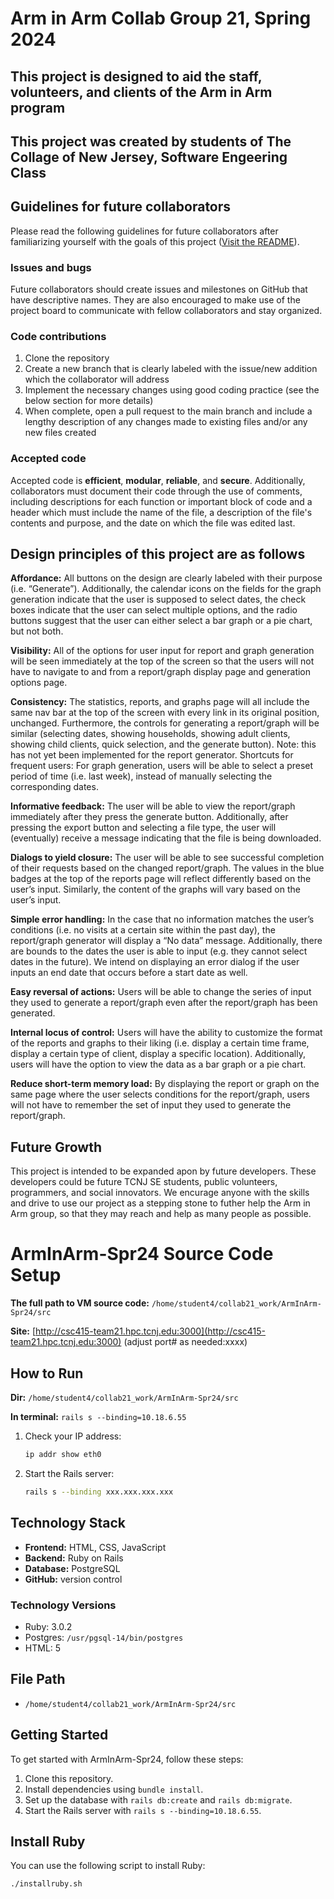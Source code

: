 # **Arm in Arm Collab Group 21, Spring 2024**
## This project is designed to aid the staff, volunteers, and clients of the Arm in Arm program
## This project was created by students of The Collage of New Jersey, Software Engeering Class

## Guidelines for future collaborators
Please read the following guidelines for future collaborators after familiarizing yourself with the goals of this project ([Visit the README](README.md)).
### Issues and bugs
Future collaborators should create issues and milestones on GitHub that have descriptive names. They are also encouraged to make use of the project board to communicate with fellow collaborators and stay organized. 
### Code contributions
1. Clone the repository
2. Create a new branch that is clearly labeled with the issue/new addition which the collaborator will address
3. Implement the necessary changes using good coding practice (see the below section for more details)
4. When complete, open a pull request to the main branch and include a lengthy description of any changes made to existing files and/or any new files created
### Accepted code
Accepted code is **efficient**, **modular**, **reliable**, and **secure**.
Additionally, collaborators must document their code through the use of comments, including descriptions for each function or important block of code and a header which must include the name of the file, a description of the file's contents and purpose, and the date on which the file was edited last.

## Design principles of this project are as follows 

**Affordance:** All buttons on the design are clearly labeled with their purpose (i.e. “Generate”). Additionally, the calendar icons on the fields for the graph generation indicate that the user is supposed to select dates, the check boxes indicate that the user can select multiple options, and the radio buttons suggest that the user can either select a bar graph or a pie chart, but not both.

**Visibility:** All of the options for user input for report and graph generation will be seen immediately at the top of the screen so that the users will not have to navigate to and from a report/graph display page and generation options page.

**Consistency:** The statistics, reports, and graphs page will all include the same nav bar at the top of the screen with every link in its original position, unchanged. Furthermore, the controls for generating a report/graph will be similar (selecting dates, showing households, showing adult clients, showing child clients, quick selection, and the generate button). Note: this has not yet been implemented for the report generator. 
Shortcuts for frequent users: For graph generation, users will be able to select a preset period of time (i.e. last week), instead of manually selecting the corresponding dates.

**Informative feedback:** The user will be able to view the report/graph immediately after they press the generate button. Additionally, after pressing the export button and selecting a file type, the user will (eventually) receive a message indicating that the file is being downloaded.

**Dialogs to yield closure:** The user will be able to see successful completion of their requests based on the changed report/graph. The values in the blue badges at the top of the reports page will reflect differently based on the user’s input. Similarly, the content of the graphs will vary based on the user’s input.

**Simple error handling:** In the case that no information matches the user’s conditions (i.e. no visits at a certain site within the past day), the report/graph generator will display a “No data” message. Additionally, there are bounds to the dates the user is able to input (e.g. they cannot select dates in the future). We intend on displaying an error dialog if the user inputs an end date that occurs before a start date as well.

**Easy reversal of actions:** Users will be able to change the series of input they used to generate a report/graph even after the report/graph has been generated. 

**Internal locus of control:** Users will have the ability to customize the format of the reports and graphs to their liking (i.e. display a certain time frame, display a certain type of client, display a specific location). Additionally, users will have the option to view the data as a bar graph or a pie chart.

**Reduce short-term memory load:** By displaying the report or graph on the same page where the user selects conditions for the report/graph, users will not have to remember the set of input they used to generate the report/graph. 


## **Future Growth**
This project is intended to be expanded apon by future developers. These developers could be future TCNJ SE students, public volunteers, programmers, and social innovators. We encurage anyone with the skills and drive to use our project as a stepping stone to futher help the Arm in Arm group, so that they may reach and help 
as many people as possible.

# ArmInArm-Spr24 Source Code Setup

**The full path to VM source code:** `/home/student4/collab21_work/ArmInArm-Spr24/src`

**Site:** [http://csc415-team21.hpc.tcnj.edu:3000](http://csc415-team21.hpc.tcnj.edu:3000) (adjust port# as needed:xxxx)

## How to Run
**Dir:** `/home/student4/collab21_work/ArmInArm-Spr24/src`

**In terminal:** `rails s --binding=10.18.6.55`

1. Check your IP address:

    ```bash
    ip addr show eth0
    ```

2. Start the Rails server:

    ```bash
    rails s --binding xxx.xxx.xxx.xxx
    ```

## Technology Stack

- **Frontend:** HTML, CSS, JavaScript
- **Backend:** Ruby on Rails
- **Database:** PostgreSQL
- **GitHub:** version control 

### Technology Versions

- Ruby: 3.0.2
- Postgres: `/usr/pgsql-14/bin/postgres`
- HTML: 5

## File Path 

- `/home/student4/collab21_work/ArmInArm-Spr24/src`

## Getting Started

To get started with ArmInArm-Spr24, follow these steps:

1. Clone this repository.
2. Install dependencies using `bundle install`.
3. Set up the database with `rails db:create` and `rails db:migrate`.
4. Start the Rails server with `rails s --binding=10.18.6.55`.

## Install Ruby

You can use the following script to install Ruby:

```bash
./installruby.sh
```


